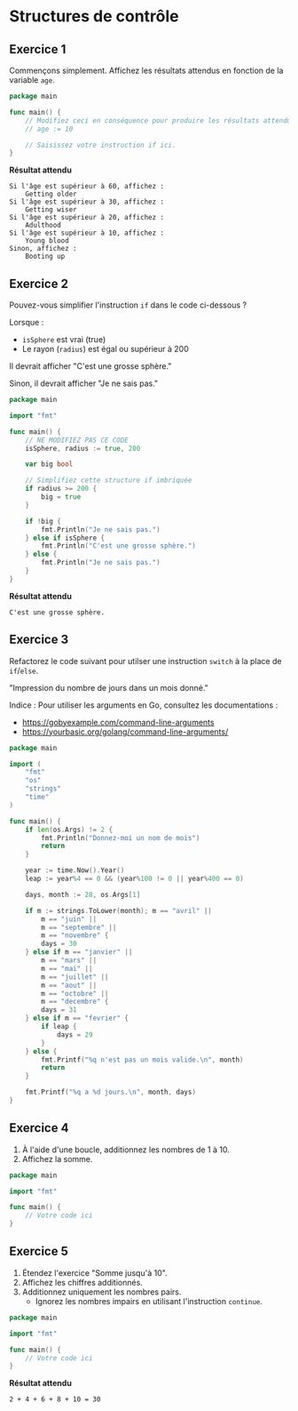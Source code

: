 # Structures de contrôle

## Exercice 1

Commençons simplement. Affichez les résultats attendus en fonction de la variable `age`.

```go
package main

func main() {
    // Modifiez ceci en conséquence pour produire les résultats attendus
    // age := 10

    // Saisissez votre instruction if ici.
}
```

**Résultat attendu**

```
Si l'âge est supérieur à 60, affichez :
    Getting older
Si l'âge est supérieur à 30, affichez :
    Getting wiser
Si l'âge est supérieur à 20, affichez :
    Adulthood
Si l'âge est supérieur à 10, affichez :
    Young blood
Sinon, affichez :
    Booting up
```

## Exercice 2

Pouvez-vous simplifier l'instruction `if` dans le code ci-dessous ?

Lorsque :

- `isSphere` est vrai (true)
- Le rayon (`radius`) est égal ou supérieur à 200

Il devrait afficher "C'est une grosse sphère."

Sinon, il devrait afficher "Je ne sais pas."

```go
package main

import "fmt"

func main() {
    // NE MODIFIEZ PAS CE CODE
    isSphere, radius := true, 200

    var big bool

    // Simplifiez cette structure if imbriquée
    if radius >= 200 {
        big = true
    }

    if !big {
        fmt.Println("Je ne sais pas.")
    } else if isSphere {
        fmt.Println("C'est une grosse sphère.")
    } else {
        fmt.Println("Je ne sais pas.")
    }
}
```

**Résultat attendu**

```
C'est une grosse sphère.
```

## Exercice 3

Refactorez le code suivant pour utilser une instruction `switch` à la place de `if`/`else`.

"Impression du nombre de jours dans un mois donné."

Indice : Pour utiliser les arguments en Go, consultez les documentations :

- https://gobyexample.com/command-line-arguments
- https://yourbasic.org/golang/command-line-arguments/

```go
package main

import (
    "fmt"
    "os"
    "strings"
    "time"
)

func main() {
    if len(os.Args) != 2 {
        fmt.Println("Donnez-moi un nom de mois")
        return
    }

    year := time.Now().Year()
    leap := year%4 == 0 && (year%100 != 0 || year%400 == 0)

    days, month := 28, os.Args[1]

    if m := strings.ToLower(month); m == "avril" ||
        m == "juin" ||
        m == "septembre" ||
        m == "novembre" {
        days = 30
    } else if m == "janvier" ||
        m == "mars" ||
        m == "mai" ||
        m == "juillet" ||
        m == "aout" ||
        m == "octobre" ||
        m == "decembre" {
        days = 31
    } else if m == "fevrier" {
        if leap {
            days = 29
        }
    } else {
        fmt.Printf("%q n'est pas un mois valide.\n", month)
        return
    }

    fmt.Printf("%q a %d jours.\n", month, days)
}
```

## Exercice 4

1. À l'aide d'une boucle, additionnez les nombres de 1 à 10.
2. Affichez la somme.

```go
package main

import "fmt"

func main() {
    // Votre code ici
}
```

## Exercice 5

1. Étendez l'exercice "Somme jusqu'à 10".
2. Affichez les chiffres additionnés.
3. Additionnez uniquement les nombres pairs. 
   - Ignorez les nombres impairs en utilisant l'instruction `continue`.

```go
package main

import "fmt"

func main() {
    // Votre code ici
}
```

**Résultat attendu**

```
2 + 4 + 6 + 8 + 10 = 30
```